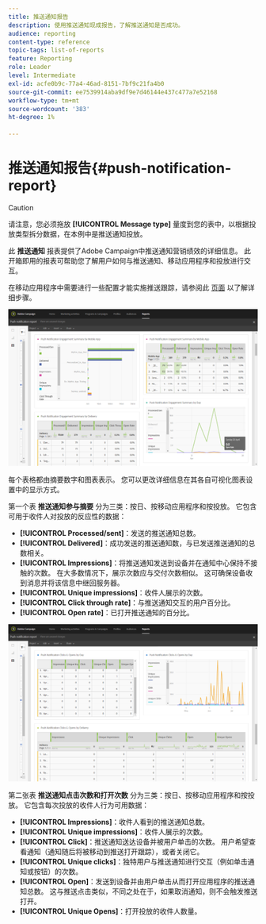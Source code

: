 ```yaml
---
title: 推送通知报告
description: 使用推送通知现成报告，了解推送通知是否成功。
audience: reporting
content-type: reference
topic-tags: list-of-reports
feature: Reporting
role: Leader
level: Intermediate
exl-id: acfe0b9c-77a4-46ad-8151-7bf9c21fa4b0
source-git-commit: ee7539914aba9df9e7d46144e437c477a7e52168
workflow-type: tm+mt
source-wordcount: '383'
ht-degree: 1%

---
```


# 推送通知报告{#push-notification-report}

>[!CAUTION]
>
>请注意，您必须拖放 **[!UICONTROL Message type]** 量度到您的表中，以根据投放类型拆分数据，在本例中是推送通知投放。

此 **推送通知** 报表提供了Adobe Campaign中推送通知营销绩效的详细信息。 此开箱即用的报表可帮助您了解用户如何与推送通知、移动应用程序和投放进行交互。

在移动应用程序中需要进行一些配置才能实施推送跟踪，请参阅此 [页面](../../administration/using/push-tracking.md) 以了解详细步骤。

![](assets/dynamic_report_push.png)

每个表格都由摘要数字和图表表示。 您可以更改详细信息在其各自可视化图表设置中的显示方式。

第一个表 **推送通知参与摘要** 分为三类：按日、按移动应用程序和按投放。 它包含可用于收件人对投放的反应性的数据：

* **[!UICONTROL Processed/sent]**：发送的推送通知总数。
* **[!UICONTROL Delivered]**：成功发送的推送通知数，与已发送推送通知的总数相关。
* **[!UICONTROL Impressions]**：将推送通知发送到设备并在通知中心保持不接触的次数。 在大多数情况下，展示次数应与交付次数相似。 这可确保设备收到消息并将该信息中继回服务器。
* **[!UICONTROL Unique impressions]**：收件人展示的次数。
* **[!UICONTROL Click through rate]**：与推送通知交互的用户百分比。
* **[!UICONTROL Open rate]**：已打开推送通知的百分比。

![](assets/dynamic_report_push_2.png)

第二张表 **推送通知点击次数和打开次数** 分为三类：按日、按移动应用程序和按投放。 它包含每次投放的收件人行为可用数据：

* **[!UICONTROL Impressions]**：收件人看到的推送通知总数。
* **[!UICONTROL Unique impressions]**：收件人展示的次数。
* **[!UICONTROL Click]**：推送通知送达设备并被用户单击的次数。 用户希望查看通知（通知随后将被移动到推送打开跟踪），或者关闭它。
* **[!UICONTROL Unique clicks]**：独特用户与推送通知进行交互（例如单击通知或按钮）的次数。
* **[!UICONTROL Open]**：发送到设备并由用户单击从而打开应用程序的推送通知总数。 这与推送点击类似，不同之处在于，如果取消通知，则不会触发推送打开。
* **[!UICONTROL Unique Opens]**：打开投放的收件人数量。
